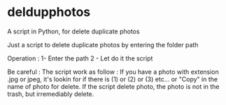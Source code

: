 # deldupphotos
A script in Python, for delete duplicate photos

Just a script to delete duplicate photos by entering the folder path

Operation : 1- Enter the path
            2 - Let do it the script
            
Be careful : The script work as follow : If you have a photo with extension .jpg or jpeg, it's lookin for if there is (1) or (2) or (3) etc... or "Copy" in the name of photo for delete.
If the script delete photo, the photo is not in the trash, but irremediably delete.
